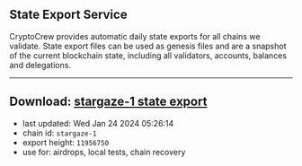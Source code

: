 ## State Export Service
CryptoCrew provides automatic daily state exports for all chains we validate. State export files can be used as genesis files and are a snapshot of the current blockchain state, including all validators, accounts, balances and delegations.

---
**Download: [stargaze-1 state export](https://dl.ccvalidators.com/SERVICE/stargaze/stargaze-1_export_11956750.json)**
---

- last updated: Wed Jan 24 2024 05:26:14
- chain id: `stargaze-1`
- export height: `11956750`
- use for: airdrops, local tests, chain recovery
